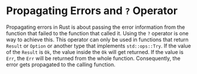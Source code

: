 # Propagating Errors and `?` Operator

Propagating errors in Rust is about passing the error information from the function that failed to the function that called it. Using the `?` operator is one way to achieve this. This operator can only be used in functions that return `Result` or `Option` or another type that implements `std::ops::Try`. If the value of the `Result` is `Ok`, the value inside the `Ok` will get returned. If the value is `Err`, the `Err` will be returned from the whole function. Consequently, the error gets propagated to the calling function.